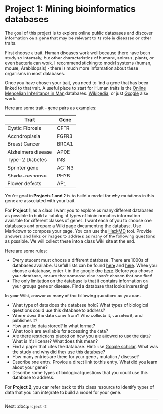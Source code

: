 Project 1: Mining bioinformatics databases
===============================

The goal of this project is to explore online public databases and discover information on a gene that may be relevant to its role in diseases or other traits.

First choose a trait. Human diseases work well because there have been study so intensely, but other characteristics of humans, animals, plants, or even bacteria can work. I recommend sticking to model systems (human, mouse, Arabidopsis) - there is much more information about these organisms in most databases.

Once you have chosen your trait, you need to find a gene that has been linked to that trait.
A useful place to start for Human traits is the [Online Mendelian Inheritance in Man](www.omim.org) databases. [Wikipedia](https://www.wikipedia.org/), or just [Google](www.google.com) also work. 

Here are some trait - gene pairs as examples:

| Trait              | Gene  |
|--------------------|-------|
| Cystic Fibrosis    | CFTR  |
| Acondroplasia      | FGFR3 |
| Breast Cancer      | BRCA1 |
| Alzheimers disease | APOE  |
| Type-2 Diabetes    | INS   |
| Sprinter gene      | ACTN3 |
| Shade-response     | PHYB  |
| Flower defects     | AP1   |

You're goal in **Projects 1 and 2** is to build a model for why mutations in this gene are associated with your trait. 

For **Project 1**, as a class I want you to explore as many different databases as possible to build a catalog of types of bioinformatics information available for different classes of genes. I want each of you to choose one databases and prepare a Wiki page documenting the database. Use Markdown to compose your page. You can use the [HackMD](https://hackmd.io/) tool. Provide answers and links or images to address as many of the following questions as possible. We will collect these into a class Wiki site at the end.

Here are some rules: 

- Every student must choose a different database. There are 1000s of databases available. Usefull lists
can be found [here](https://academic.oup.com/nar/article/45/D1/D1/2770636/The-24th-annual-Nucleic-Acids-Research-database) and [here](https://en.wikipedia.org/wiki/List_of_biological_databases#DNA_Databases). When you choose a database, enter it in the google doc [here](https://docs.google.com/spreadsheets/d/1gpUUcnm7zhglA4vG8o2KivsalVzhVJmwRXBPyTFdBoE/edit?usp=sharing). 
Before you choose your database, ensure that someone else hasn't chosen that one first!
- The only limitation on the database is that it contains information on your groups gene or disease. Find a database
that looks interesting!

In your Wiki, answer as many of the following questions as you can.

- What type of data does the database hold? What types of biological questions could use this database to address? 
- Where does the data come from? Who collects it, currates it, and publishes it?
- How are the data stored? In what format?
- What tools are available for accessing the data?
- Are there restrictions placed on how you are allowed to use the data? What is it's license? What does this mean?
- Find a paper that cites the database. Hint: use [Google scholar](https://scholar.google.com/). What was the study and why did they use this database?
- How many entries are there for your gene / mutation / disease?
- Describe one entry. Provide a direct link to this entry. What did you learn about your gene?
- Describe some types of biological questions that you could use this database to address.

For **Project 2**, you can refer back to this class resource to identify types of data that you can integrate to build a model for your gene.

----

Next: :doc:`project-2`
